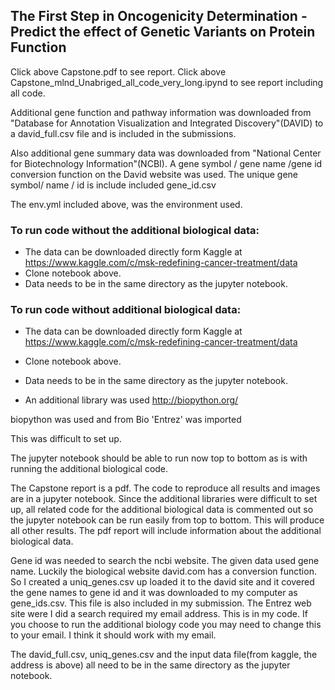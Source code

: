   ## The First Step in Oncogenicity Determination - Predict the effect of Genetic Variants on Protein Function

  Click above Capstone.pdf to see report.
  Click above Capstone_mlnd_Unabriged_all_code_very_long.ipynd to see report including all code.


  Additional gene function and pathway information was downloaded from "Database for Annotation Visualization and Integrated Discovery"(DAVID) to a david_full.csv file and is included in the submissions. 

 Also additional gene summary data was downloaded from  "National Center for Biotechnology Information"(NCBI). A gene symbol / gene name /gene id conversion function on the David website was used. The unique gene symbol/ name / id is include included gene_id.csv

  The env.yml included above, was the environment used. 

  ### To run code without the additional biological data:

  -  The data can be downloaded directly form Kaggle at https://www.kaggle.com/c/msk-redefining-cancer-treatment/data
  - Clone notebook above.
  - Data needs to be in the same directory as the jupyter notebook. 


  ### To run code without additional biological data:

  -  The data can be downloaded directly form Kaggle at https://www.kaggle.com/c/msk-redefining-cancer-treatment/data
  - Clone notebook above.
  - Data needs to be in the same directory as the jupyter notebook. 

  - An additional library was used http://biopython.org/

  biopython was used and from Bio 'Entrez' was imported

  This was difficult to set up.

  The jupyter notebook should be able to run now top to bottom as is with running the additional biological code.

  The Capstone report is a pdf. The code to reproduce all results and images are in a jupyter notebook. Since the additional libraries were difficult to set up, all related code for the additional biological data is commented out so the jupyter notebook can be run easily from top to bottom. This will produce all other results. The pdf report will include information about the additional biological data. 

  Gene id was needed to search the ncbi website. The given data used gene name. Luckily  the biological website david.com has a conversion function. So I created a uniq_genes.csv  up loaded it to the david site and it covered the gene names to gene id and it was downloaded to my computer as gene_ids.csv. This file is also included in my submission. The Entrez web site were I did a search required my email address. This is in my code. If you choose to run the additional biology code you may need to change this to your email. I think it should work with my email.

  The david_full.csv, uniq_genes.csv and the input data file(from kaggle, the address is above) all need to be in the same directory as the jupyter notebook. 





